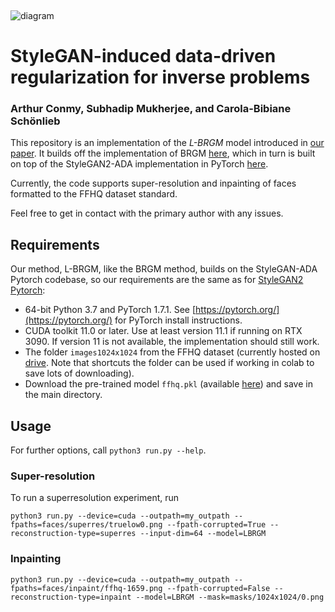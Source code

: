 &nbsp;
&nbsp;
&nbsp;
&nbsp;
&nbsp;

![diagram](https://i.imgur.com/owOS2K3.jpg)

# StyleGAN-induced data-driven regularization for inverse problems <!-- # STYLEGAN-INDUCED DATA-DRIVEN REGULARIZATION FOR in PROBLEMS -->
### Arthur Conmy, Subhadip Mukherjee, and Carola-Bibiane Schönlieb

This repository is an implementation of the *L-BRGM* model introduced in [our paper](https://arxiv.org/abs/2110.03814). It builds off the implementation of BRGM [here](https://github.com/razvanmarinescu/brgm-pytorch), which in turn is built on top of the StyleGAN2-ADA implementation in PyTorch [here](https://github.com/NVlabs/stylegan2-ada-pytorch).

Currently, the code supports super-resolution and inpainting of faces formatted to the FFHQ dataset standard.

Feel free to get in contact with the primary author with any issues.

## Requirements

Our method, L-BRGM, like the BRGM method, builds on the StyleGAN-ADA Pytorch codebase, so our requirements are the same as for [StyleGAN2 Pytorch](https://github.com/NVlabs/stylegan2-ada-pytorch):
* 64-bit Python 3.7 and PyTorch 1.7.1. See [https://pytorch.org/](https://pytorch.org/) for PyTorch install instructions.
* CUDA toolkit 11.0 or later.  Use at least version 11.1 if running on RTX 3090. If version 11 is not available, the implementation should still work.
* The folder `images1024x1024` from the FFHQ dataset (currently hosted on [drive](https://drive.google.com/drive/folders/1u2xu7bSrWxrbUxk-dT-UvEJq8IjdmNTP). Note that shortcuts the folder can be used if working in colab to save lots of downloading).
* Download the pre-trained model `ffhq.pkl` (available [here](https://dl.dropboxusercontent.com/s/jlgybz6nfhmpv54/ffhq.pkl)) and save in the main directory.

## Usage

For further options, call `python3 run.py --help`.

### Super-resolution

To run a superresolution experiment, run

```
python3 run.py --device=cuda --outpath=my_outpath --fpaths=faces/superres/truelow0.png --fpath-corrupted=True --reconstruction-type=superres --input-dim=64 --model=LBRGM
```

### Inpainting 

```
python3 run.py --device=cuda --outpath=my_outpath --fpaths=faces/inpaint/ffhq-1659.png --fpath-corrupted=False --reconstruction-type=inpaint --model=LBRGM --mask=masks/1024x1024/0.png
```

<!-- * Python libraries: `pip install click requests tqdm pyspng ninja imageio-ffmpeg==0.4.3`.  We use the Anaconda3 2020.11 distribution which installs most of these by default. -->
<!-- * 1&ndash;8 high-end NVIDIA GPUs with at least 12 GB of memory. We have done all testing and development using NVIDIA DGX-1 with 8 Tesla V100 GPUs. -->
<!-- * For running the inference from a pre-trained model, you need 1 GPU with at least 12GB of memory. We ran on NVIDIA Titan Xp. For training a new StyleGAN2-ADA generator, you need 1-8 GPUS. -->

<!-- Current limitations -->
<!-- No setting seed for reproducible results -->
<!-- No support for DeepGIN or GFPGAN -->
<!-- No colab notebook -->
<!-- No advice for run-it-yourself -->